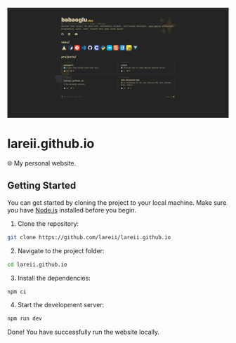 ![](./public/screenshot.png)

# lareii.github.io
🌐 My personal website.

## Getting Started
You can get started by cloning the project to your local machine. Make sure you have [Node.js](https://nodejs.org/) installed before you begin.

1. Clone the repository:

```bash
git clone https://github.com/lareii/lareii.github.io
```

2. Navigate to the project folder:
```bash
cd lareii.github.io
```

3. Install the dependencies:
```bash
npm ci
```

4. Start the development server:
```bash
npm run dev
```

Done! You have successfully run the website locally.